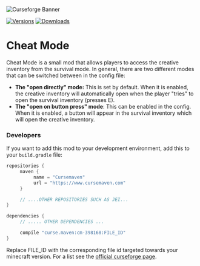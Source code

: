 ![Curseforge Banner](https://mc.lookonthebrightsi.de/cheat_mode/images/main_trimmed.png)

[![Versions](http://cf.way2muchnoise.eu/versions/MC_cheat-mode_latest.svg?badge_style=for_the_badge)](https://www.curseforge.com/minecraft/mc-mods/cheat-mode)
[![Downloads](http://cf.way2muchnoise.eu/short_cheat-mode.svg?badge_style=for_the_badge)](https://www.curseforge.com/minecraft/mc-mods/cheat-mode)

# Cheat Mode

Cheat Mode is a small mod that allows players to access the creative inventory from the survival mode. In general, there are two different modes that can be switched between in the config file:

* <strong>The "open directly" mode:</strong> This is set by default. When it is enabled, the creative inventory will automatically open when the player "tries" to open the survival inventory (presses E).
* <strong>The "open on button press" mode</strong>: This can be enabled in the config. When it is enabled, a button will appear in the survival inventory which will open the creative inventory.

### Developers
If you want to add this mod to your development environment, add this to your ```build.gradle``` file:

```gradle
repositories {
     maven {
          name = "Cursemaven"
          url = "https://www.cursemaven.com"
     }

     // ....OTHER REPOSITORIES SUCH AS JEI...
}

dependencies {
     // ..... OTHER DEPENDENCIES ...

     compile "curse.maven:cm-398168:FILE_ID"
}
```
Replace FILE_ID with the corresponding file id targeted towards your minecraft version. For a list see the [official curseforge page](https://www.curseforge.com/minecraft/mc-mods/cheat-mode).
